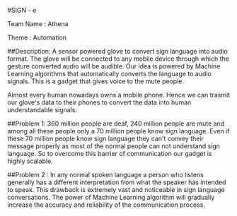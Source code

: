 #SIGN - e

Team Name : Athena

Theme : Automation

##Description:
A sensor powered glove to convert sign language into audio format. The glove will be connected to any mobile device through which the gesture converted audio will be audible. Our idea is powered by Machine Learning algorithms that automatically converts the language to audio signals. This is a gadget that gives voice to the mute people.

Almost every human nowadays owns a mobile phone. Hence we can trasmit our glove's data to their phones to convert the data into human understandable signals.

##Problem 1:
360 million people are deaf, 240 million people are mute and among all these people only a 70 million people know sign language. Even if these 70 million people know sign language they can't convey their message properly as most of the normal people can not understand sign language. So to overcome this barrier of communication our gadget is highly scalable.

##Problem 2 : 
In any normal spoken language a person who listens generally has a different interpretation from what the speaker has intended to speak. This drawback is extremely vast and noticeable in sign language conversations. The power of Machine Learning algorithm will gradually increase the accuracy and reliability of the communication process.